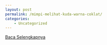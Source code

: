 ```yaml
---
layout: post
permalink: /mimpi-melihat-kuda-warna-coklat/
categories:
    - Uncategorized
---
```


[Baca Selengkapnya](/08)